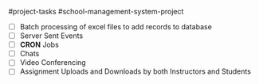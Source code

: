 #project-tasks #school-management-system-project

- [ ] Batch processing of excel files to add records to database
- [ ] Server Sent Events
- [ ] **CRON** Jobs
- [ ] Chats
- [ ] Video Conferencing
- [ ] Assignment Uploads and Downloads by both Instructors and Students